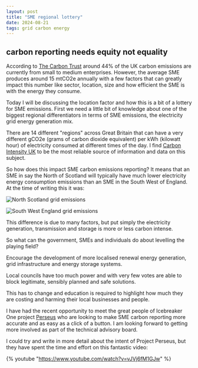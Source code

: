 ```yaml
---
layout: post
title: "SME regional lottery"
date: 2024-08-21
tags: grid carbon energy
---
```


## carbon reporting needs equity not equality

According to [The Carbon Trust](https://www.watermagazine.co.uk/2023/07/27/uk-smes-emit-nearly-15m-tonnes-of-co2-a-year-yet-77-have-no-plans-to-reduce-carbon-footprint-over-next-three-years/) around 44% of the UK carbon emissions are currently from small to medium enterprises.  However, the average SME produces around 15 mtCO2e annually with a few factors that can greatly impact this number like sector, location, size and how efficient the SME is with the energy they consume.

Today I will be discussing the location factor and how this is a bit of a lottery for SME emissions.  First we need a little bit of knowledge about one of the biggest regional differentiators in terms of SME emissions, the electricity grid energy generation mix.

There are 14 different "regions" across Great Britain that can have a very different gCO2e (grams of carbon dioxide equivalent) per kWh (kilowatt hour) of electricity consumed at different times of the day.  I find [Carbon Intensity UK](https://carbonintensity.org.uk/) to be the most reliable source of information and data on this subject.

So how does this impact SME carbon emissions reporting?  It means that an SME in say the North of Scotland will typically have much lower electricity energy consumption emissions than an SME in the South West of England.  At the time of writing this it was:

![North Scotland grid emissions]({{site.baseurl}}/assets/2024-05-25-152813-north-scotland.png)

![South West England grid emissions]({{site.baseurl}}/assets/2024-05-25-152824-south-west-england.png)

This difference is due to many factors, but put simply the electricity generation, transmission and storage is more or less carbon intense.

So what can the government, SMEs and individuals do about levelling the playing field?

Encourage the development of more localised renewal energy generation, grid infrastructure and energy storage systems.

Local councils have too much power and with very few votes are able to block legitimate, sensibly planned and safe solutions.

This has to change and education is required to highlight how much they are costing and harming their local businesses and people.

I have had the recent opportunity to meet the great people of Icebreaker One project [Perseus](https://icebreakerone.org/perseus/) who are looking to make SME carbon reporting more accurate and as easy as a click of a button.  I am looking forward to getting more involved as part of the technical advisory board.

I could try and write in more detail about the intent of Project Perseus, but they have spent the time and effort on this fantastic video:

{% youtube "https://www.youtube.com/watch?v=vJVj6fM1GJw" %}
